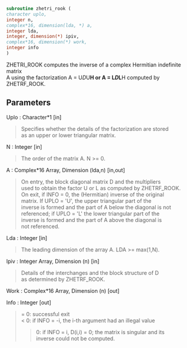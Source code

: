 ```fortran  
subroutine zhetri_rook (  
character uplo,  
integer n,  
complex*16, dimension(lda, *) a,  
integer lda,  
integer, dimension(*) ipiv,  
complex*16, dimension(*) work,  
integer info  
)  
```  
  
ZHETRI_ROOK computes the inverse of a complex Hermitian indefinite matrix  
A using the factorization A = U*D*U**H or A = L*D*L**H computed by  
ZHETRF_ROOK.  
  
## Parameters  
Uplo : Character*1 [in]  
> Specifies whether the details of the factorization are stored  
> as an upper or lower triangular matrix.  
  
N : Integer [in]  
> The order of the matrix A.  N >= 0.  
  
A : Complex*16 Array, Dimension (lda,n) [in,out]  
> On entry, the block diagonal matrix D and the multipliers  
> used to obtain the factor U or L as computed by ZHETRF_ROOK.  
> On exit, if INFO = 0, the (Hermitian) inverse of the original  
> matrix.  If UPLO = 'U', the upper triangular part of the  
> inverse is formed and the part of A below the diagonal is not  
> referenced; if UPLO = 'L' the lower triangular part of the  
> inverse is formed and the part of A above the diagonal is  
> not referenced.  
  
Lda : Integer [in]  
> The leading dimension of the array A.  LDA >= max(1,N).  
  
Ipiv : Integer Array, Dimension (n) [in]  
> Details of the interchanges and the block structure of D  
> as determined by ZHETRF_ROOK.  
  
Work : Complex*16 Array, Dimension (n) [out]  
  
Info : Integer [out]  
> = 0: successful exit  
> < 0: if INFO = -i, the i-th argument had an illegal value  
> > 0: if INFO = i, D(i,i) = 0; the matrix is singular and its  
> inverse could not be computed.  
  
